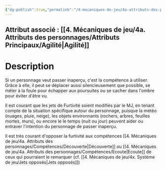 ```yaml
---
{"dg-publish":true,"permalink":"/4-mecaniques-de-jeu/4a-attributs-des-personnages/competences/furtivite/"}
---
```



## Attribut associé : [[4. Mécaniques de jeu/4a. Attributs des personnages/Attributs Principaux/Agilité\|Agilité]] 

# Description

Si un personnage veut passer inaperçu, c'est la compétence à utiliser. Grâce à elle, il peut se déplacer aussi silencieusement que possible, se mêler à la foule pour échapper aux poursuites ou se cacher dans l'ombre pour éviter d'être vu. 

Il est courant que les jets de Furtivité soient modifiés par le MJ, en tenant compte de la situation spécifique autour du personnage, puisque la météo (nuages, pluie, neige), les objets environnants (rochers, arbres, feuilles mortes, murs), ou encore le le temps (nuit ou jour) peuvent aider ou entraver l'intention du personnage de passer inaperçu. 

Il est très courant d'opposer la furtivité aux compétences [[4. Mécaniques de jeu/4a. Attributs des personnages/Compétences/Découverte\|Découverte]] ou [[4. Mécaniques de jeu/4a. Attributs des personnages/Compétences/Ecoute\|Ecoute]] de ceux qui pourraient le remarquer (cf. [[4. Mécaniques de jeu/4x. Système de jeu/Jets opposés\|Jets opposés]])

